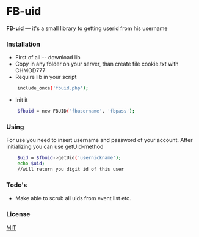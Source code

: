 # FB-uid
**FB-uid** — it's a small library to getting userid from his username

### Installation
* First of all -- download lib
* Copy in any folder on your server, than create file cookie.txt with CHMOD777
* Require lib in your script
```sh
    include_once('fbuid.php');
```
* Init it
```sh
    $fbuid = new FBUID('fbusername', 'fbpass');
```

### Using
For use you need to insert username and password of your account.
After initializing you can use getUid-method

```sh
    $uid = $fbuid->getUid('usernickname');
    echo $uid;
    //will return you digit id of this user
```
### Todo's

 - Make able to scrub all uids from event list etc.

### License
[MIT](https://github.com/I7uoHep/minecraftLibrary/blob/master/LICENSE)

